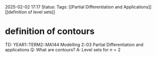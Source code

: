 2025-02-02 17:17
Status: 
Tags: [[Partial Differentiation and Applications]] [[definition of level sets]]
# definition of contours

TD: YEAR1::TERM2::MA144 Modelling 2::03 Partial Differentiation and applications
Q: What are contours?
A: Level sets for $n=2$
<!--ID: 1738516688225-->

